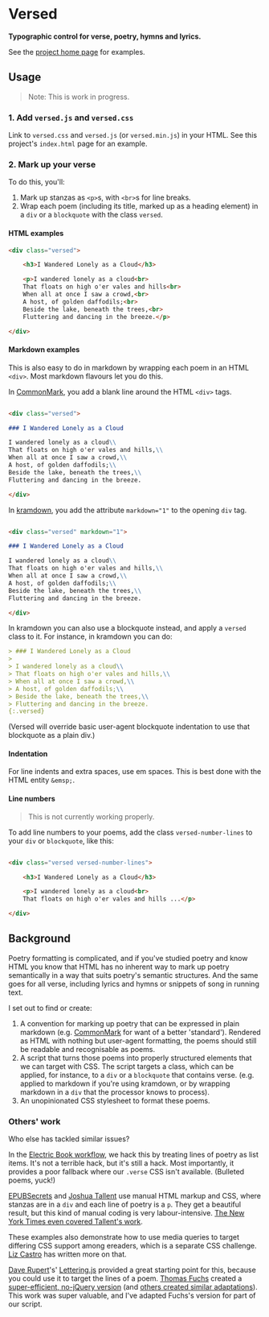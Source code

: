 # Versed

**Typographic control for verse, poetry, hymns and lyrics.**

See the [project home page](https://arthurattwell.github.io/versed) for examples.

## Usage

> Note: This is work in progress.

### 1. Add `versed.js` and `versed.css`

Link to `versed.css` and `versed.js` (or `versed.min.js`) in your HTML. See this project's `index.html` page for an example.

### 2. Mark up your verse

To do this, you'll:

1. Mark up stanzas as `<p>`s, with `<br>`s for line breaks.
2. Wrap each poem (including its title, marked up as a heading element) in a `div` or a `blockquote` with the class `versed`.

#### HTML examples

``` html
<div class="versed">

    <h3>I Wandered Lonely as a Cloud</h3>

    <p>I wandered lonely as a cloud<br>
    That floats on high o'er vales and hills<br>
    When all at once I saw a crowd,<br>
    A host, of golden daffodils;<br>
    Beside the lake, beneath the trees,<br>
    Fluttering and dancing in the breeze.</p>

</div>
```

#### Markdown examples

This is also easy to do in markdown by wrapping each poem in an HTML `<div>`. Most markdown flavours let you do this.

In [CommonMark](https://spec.commonmark.org/0.28/#html-blocks), you add a blank line around the HTML `<div>` tags.

``` md

<div class="versed">

### I Wandered Lonely as a Cloud

I wandered lonely as a cloud\\
That floats on high o'er vales and hills,\\
When all at once I saw a crowd,\\
A host, of golden daffodils;\\
Beside the lake, beneath the trees,\\
Fluttering and dancing in the breeze.

</div>

```

In [kramdown](https://kramdown.gettalong.org/syntax.html#html-spans), you add the attribute `markdown="1"` to the opening `div` tag.

``` md

<div class="versed" markdown="1">

### I Wandered Lonely as a Cloud

I wandered lonely as a cloud\\
That floats on high o'er vales and hills,\\
When all at once I saw a crowd,\\
A host, of golden daffodils;\\
Beside the lake, beneath the trees,\\
Fluttering and dancing in the breeze.

</div>

```

In kramdown you can also use a blockquote instead, and apply a `versed` class to it. For instance, in kramdown you can do:

``` md
> ### I Wandered Lonely as a Cloud
> 
> I wandered lonely as a cloud\\
> That floats on high o'er vales and hills,\\
> When all at once I saw a crowd,\\
> A host, of golden daffodils;\\
> Beside the lake, beneath the trees,\\
> Fluttering and dancing in the breeze.
{:.versed}
```

(Versed will override basic user-agent blockquote indentation to use that blockquote as a plain div.)

#### Indentation

For line indents and extra spaces, use em spaces. This is best done with the HTML entity `&emsp;`.

#### Line numbers

> This is not currently working properly.

To add line numbers to your poems, add the class `versed-number-lines` to your `div` or `blockquote`, like this: 

``` html

<div class="versed versed-number-lines">

    <h3>I Wandered Lonely as a Cloud</h3>

    <p>I wandered lonely as a cloud<br>
    That floats on high o'er vales and hills ...</p>

</div>
```

## Background

Poetry formatting is complicated, and if you've studied poetry and know HTML you know that HTML has no inherent way to mark up poetry semantically in a way that suits poetry's semantic structures. And the same goes for all verse, including lyrics and hymns or snippets of song in running text.

I set out to find or create:

1. A convention for marking up poetry that can be expressed in plain markdown (e.g. [CommonMark](http://commonmark.org/) for want of a better 'standard'). Rendered as HTML with nothing but user-agent formatting, the poems should still be readable and recognisable as poems.
2. A script that turns those poems into properly structured elements that we can target with CSS. The script targets a class, which can be applied, for instance, to a `div` or a `blockquote` that contains verse. (e.g. applied to markdown if you're using kramdown, or by wrapping markdown in a `div` that the processor knows to process).
3. An unopinionated CSS stylesheet to format these poems.

### Others' work

Who else has tackled similar issues?

In the [Electric Book workflow](http://electricbook.works/docs/editing/poetry.html), we hack this by treating lines of poetry as list items. It's not a terrible hack, but it's still a hack. Most importantly, it provides a poor fallback where our `.verse` CSS isn't available. (Bulleted poems, yuck!)

[EPUBSecrets](http://epubsecrets.com/formatting-poetry-in-epub-part-1.php) and [Joshua Tallent](http://ebookarchitects.com/blog/backwards-compatible-poetry-for-kf8mobi/) use manual HTML markup and CSS, where stanzas are in a `div` and each line of poetry is a `p`. They get a beautiful result, but this kind of manual coding is very labour-intensive. [The New York Times even covered Tallent's work](https://www.nytimes.com/2014/09/15/arts/artsspecial/line-by-line-e-books-turn-poet-friendly.html).

These examples also demonstrate how to use media queries to target differing CSS support among ereaders, which is a separate CSS challenge. [Liz Castro](http://www.pigsgourdsandwikis.com/2012/01/media-queries-for-formatting-poetry-on.html) has written more on that.

[Dave Rupert](https://github.com/davatron5000/Lettering.js)'s' [Lettering.js](http://letteringjs.com/) provided a great starting point for this, because you could use it to target the lines of a poem. [Thomas Fuchs](https://github.com/madrobby) created a [super-efficient, no-jQuery version](https://gist.github.com/madrobby/1119059) (and [others created similar adaptations](https://github.com/davatron5000/Lettering.js/wiki/More-Lettering.js)). This work was super valuable, and I've adapted Fuchs's version for part of our script.

